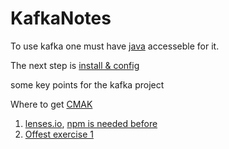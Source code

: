 # KafkaNotes

To use kafka one must have [java](./JavaNotes.md) accesseble for it. 

The next step is [install & config]()

some key points for the kafka project

Where to get [CMAK](https://github.com/yahoo/CMAK)
1. [lenses.io](https://github.com/lensesio/schema-registry-ui), [npm  is needed before](https://www.sitepoint.com/beginners-guide-node-package-manager/)
2. [Offest exercise 1](./offset_exercise1.md)

